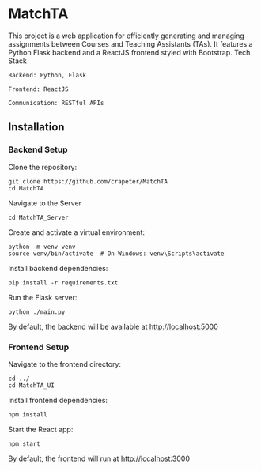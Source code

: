 # MatchTA

This project is a web application for efficiently generating and managing assignments between Courses and Teaching Assistants (TAs).
It features a Python Flask backend and a ReactJS frontend styled with Bootstrap.
Tech Stack

    Backend: Python, Flask

    Frontend: ReactJS

    Communication: RESTful APIs

## Installation

### Backend Setup

Clone the repository:

    git clone https://github.com/crapeter/MatchTA
    cd MatchTA

Navigate to the Server

    cd MatchTA_Server

Create and activate a virtual environment:

    python -m venv venv
    source venv/bin/activate  # On Windows: venv\Scripts\activate

Install backend dependencies:

    pip install -r requirements.txt

Run the Flask server:

    python ./main.py

By default, the backend will be available at <http://localhost:5000>

### Frontend Setup

Navigate to the frontend directory:

    cd ../
    cd MatchTA_UI

Install frontend dependencies:

    npm install

Start the React app:

    npm start

By default, the frontend will run at <http://localhost:3000>

